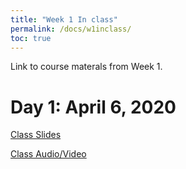 ```yaml
---
title: "Week 1 In class"
permalink: /docs/w1inclass/
toc: true
---
```


Link to course materals from Week 1. 

# Day 1: April 6, 2020

[Class Slides](https://stanford-bioe80.github.io/docs/Stanford_BIOE80_Day1_06April20.pdf)

[Class Audio/Video](https://canvas.stanford.edu/courses/115648/files/folder/6%20April%202020%20-%20Audio%20Video)

<!--
# Day 2: April 8, 2020

[Class Slides](https://stanford-bioe80.github.io/docs/Stanford_BIOE80_Day2_08April20.pdf)

[Class Audio/Video](https://canvas.stanford.edu/courses/115648/files/folder/8%20April%202020%20-%20Audio%20Video)
-->

<!--
# Day 3: April 10, 2020

[Class Slides](https://stanford-bioe80.github.io/docs/Stanford_BIOE80_Day3_10April20.pdf)

[Class Audio/Video](https://canvas.stanford.edu/courses/115648/files/folder/10%20April%202020%20-%20Audio%20Video)
-->

